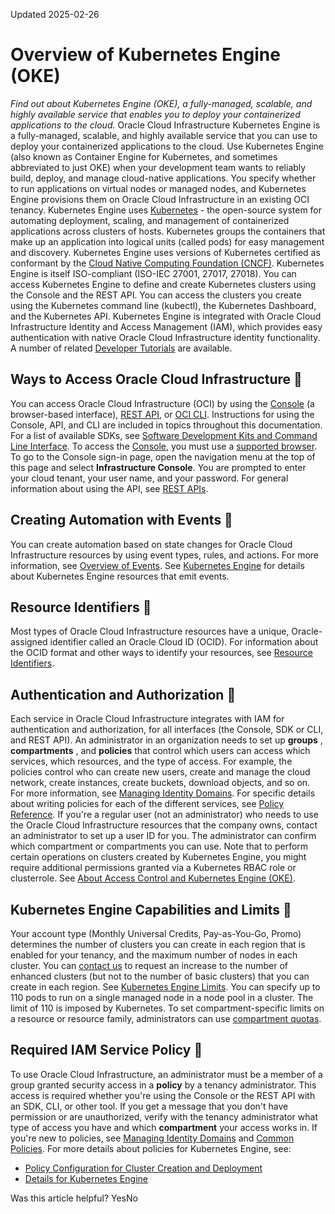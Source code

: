 Updated 2025-02-26
# Overview of Kubernetes Engine (OKE)
_Find out about Kubernetes Engine (OKE), a fully-managed, scalable, and highly available service that enables you to deploy your containerized applications to the cloud._
Oracle Cloud Infrastructure Kubernetes Engine is a fully-managed, scalable, and highly available service that you can use to deploy your containerized applications to the cloud. Use Kubernetes Engine (also known as Container Engine for Kubernetes, and sometimes abbreviated to just OKE) when your development team wants to reliably build, deploy, and manage cloud-native applications. You specify whether to run applications on virtual nodes or managed nodes, and Kubernetes Engine provisions them on Oracle Cloud Infrastructure in an existing OCI tenancy. 
Kubernetes Engine uses [Kubernetes](https://www.oracle.com/cloud-native/container-engine-kubernetes/what-is-kubernetes) - the open-source system for automating deployment, scaling, and management of containerized applications across clusters of hosts. Kubernetes groups the containers that make up an application into logical units (called pods) for easy management and discovery. Kubernetes Engine uses versions of Kubernetes certified as conformant by the [Cloud Native Computing Foundation (CNCF)](https://github.com/cncf/k8s-conformance). Kubernetes Engine is itself ISO-compliant (ISO-IEC 27001, 27017, 27018). 
You can access Kubernetes Engine to define and create Kubernetes clusters using the Console and the REST API. You can access the clusters you create using the Kubernetes command line (kubectl), the Kubernetes Dashboard, and the Kubernetes API.
Kubernetes Engine is integrated with Oracle Cloud Infrastructure Identity and Access Management (IAM), which provides easy authentication with native Oracle Cloud Infrastructure identity functionality.
A number of related [Developer Tutorials](https://docs.oracle.com/iaas/developer-tutorials/tutorials/home.htm#home__kubernetes) are available.
## Ways to Access Oracle Cloud Infrastructure 🔗 
You can access Oracle Cloud Infrastructure (OCI) by using the [Console](https://docs.oracle.com/iaas/Content/GSG/Tasks/signingin_topic-Signing_In_for_the_First_Time.htm) (a browser-based interface), [REST API](https://docs.oracle.com/iaas/Content/API/Concepts/usingapi.htm), or [OCI CLI](https://docs.oracle.com/iaas/Content/API/Concepts/cliconcepts.htm). Instructions for using the Console, API, and CLI are included in topics throughout this documentation. For a list of available SDKs, see [Software Development Kits and Command Line Interface](https://docs.oracle.com/iaas/Content/API/Concepts/sdks.htm).
To access the [Console](https://cloud.oracle.com/), you must use a [supported browser](https://docs.oracle.com/iaas/Content/GSG/Tasks/signinginIdentityDomain.htm#supported-browsers). To go to the Console sign-in page, open the navigation menu at the top of this page and select **Infrastructure Console**. You are prompted to enter your cloud tenant, your user name, and your password.
For general information about using the API, see [REST APIs](https://docs.oracle.com/iaas/Content/API/Concepts/usingapi.htm).
## Creating Automation with Events 🔗 
You can create automation based on state changes for Oracle Cloud Infrastructure resources by using event types, rules, and actions. For more information, see [Overview of Events](https://docs.oracle.com/iaas/Content/Events/Concepts/eventsoverview.htm).
See [Kubernetes Engine](https://docs.oracle.com/iaas/Content/Events/Reference/eventsproducers.htm#contengevents) for details about Kubernetes Engine resources that emit events.
## Resource Identifiers 🔗 
Most types of Oracle Cloud Infrastructure resources have a unique, Oracle-assigned identifier called an Oracle Cloud ID (OCID). For information about the OCID format and other ways to identify your resources, see [Resource Identifiers](https://docs.oracle.com/iaas/Content/General/Concepts/identifiers.htm).
## Authentication and Authorization 🔗 
Each service in Oracle Cloud Infrastructure integrates with IAM for authentication and authorization, for all interfaces (the Console, SDK or CLI, and REST API).
An administrator in an organization needs to set up **groups** , **compartments** , and **policies** that control which users can access which services, which resources, and the type of access. For example, the policies control who can create new users, create and manage the cloud network, create instances, create buckets, download objects, and so on. For more information, see [Managing Identity Domains](https://docs.oracle.com/iaas/Content/Identity/domains/overview.htm). For specific details about writing policies for each of the different services, see [Policy Reference](https://docs.oracle.com/iaas/Content/Identity/Reference/policyreference.htm). 
If you're a regular user (not an administrator) who needs to use the Oracle Cloud Infrastructure resources that the company owns, contact an administrator to set up a user ID for you. The administrator can confirm which compartment or compartments you can use.
Note that to perform certain operations on clusters created by Kubernetes Engine, you might require additional permissions granted via a Kubernetes RBAC role or clusterrole. See [About Access Control and Kubernetes Engine (OKE)](https://docs.oracle.com/en-us/iaas/Content/ContEng/Concepts/contengaboutaccesscontrol.htm#About_Access_Control_and_Container_Engine_for_Kubernetes "Find out about the permissions required to access clusters you've created using Kubernetes Engine \(OKE\).").
## Kubernetes Engine Capabilities and Limits 🔗 
Your account type (Monthly Universal Credits, Pay-as-You-Go, Promo) determines the number of clusters you can create in each region that is enabled for your tenancy, and the maximum number of nodes in each cluster. You can [contact us](https://support.oracle.com/) to request an increase to the number of enhanced clusters (but not to the number of basic clusters) that you can create in each region. See [Kubernetes Engine Limits](https://docs.oracle.com/iaas/Content/General/Concepts/servicelimits.htm#Container_Engine_for_Kubernetes_Limits).
You can specify up to 110 pods to run on a single managed node in a node pool in a cluster. The limit of 110 is imposed by Kubernetes.
To set compartment-specific limits on a resource or resource family, administrators can use [compartment quotas](https://docs.oracle.com/iaas/Content/Quotas/Concepts/resourcequotas.htm).
## Required IAM Service Policy 🔗 
To use Oracle Cloud Infrastructure, an administrator must be a member of a group granted security access in a **policy** by a tenancy administrator. This access is required whether you're using the Console or the REST API with an SDK, CLI, or other tool. If you get a message that you don't have permission or are unauthorized, verify with the tenancy administrator what type of access you have and which **compartment** your access works in.
If you're new to policies, see [Managing Identity Domains](https://docs.oracle.com/iaas/Content/Identity/domains/overview.htm) and [Common Policies](https://docs.oracle.com/iaas/Content/Identity/Concepts/commonpolicies.htm). 
For more details about policies for Kubernetes Engine, see:
  * [Policy Configuration for Cluster Creation and Deployment](https://docs.oracle.com/en-us/iaas/Content/ContEng/Concepts/contengpolicyconfig.htm#Policy_Configuration_for_Cluster_Creation_and_Deployment "Find out about the IAM policies to create before using Kubernetes Engine \(OKE\).")
  * [Details for Kubernetes Engine](https://docs.oracle.com/iaas/Content/Identity/policyreference/contengpolicyreference.htm)


Was this article helpful?
YesNo

